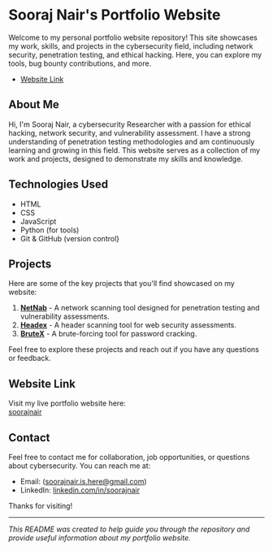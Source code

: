 # Sooraj Nair's Portfolio Website

Welcome to my personal portfolio website repository! This site showcases my work, skills, and projects in the cybersecurity field, including network security, penetration testing, and ethical hacking. Here, you can explore my tools, bug bounty contributions, and more.

- [Website Link](www.soorajnair.in)

## About Me

Hi, I'm Sooraj Nair, a cybersecurity Researcher with a passion for ethical hacking, network security, and vulnerability assessment. I have a strong understanding of penetration testing methodologies and am continuously learning and growing in this field. This website serves as a collection of my work and projects, designed to demonstrate my skills and knowledge.

## Technologies Used

- HTML
- CSS
- JavaScript
- Python (for tools)
- Git & GitHub (version control}

## Projects

Here are some of the key projects that you'll find showcased on my website:

1. **[NetNab](https://github.com/soorajnair/NetNab)** - A network scanning tool designed for penetration testing and vulnerability assessments.
2. **[Headex](https://github.com/soorajnair/Headex)** - A header scanning tool for web security assessments.
3. **[BruteX](https://github.com/soorajnair/BruteX)** - A brute-forcing tool for password cracking.
   
Feel free to explore these projects and reach out if you have any questions or feedback.

## Website Link

Visit my live portfolio website here:  
[soorajnair](https://www.soorajnair.in) 

## Contact

Feel free to contact me for collaboration, job opportunities, or questions about cybersecurity. You can reach me at:

- Email: (soorajnair.is.here@gmail.com)
- LinkedIn: [linkedin.com/in/soorajnair](https://linkedin.com/in/soorajnair)

Thanks for visiting!

---

*This README was created to help guide you through the repository and provide useful information about my portfolio website.*
